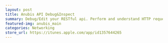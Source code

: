 ```yaml
---
layout: post
title: Anubis API Debug&Inspect
summary: Debug/Edit your RESTful api. Perform and understand HTTP request.
featured-img: anubis_main
categories: Networking
store_url: https://itunes.apple.com/app/id1357644265
---
```

